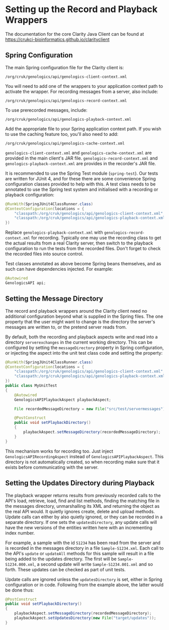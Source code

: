 # Setting up the Record and Playback Wrappers

The documentation for the core Clarity Java Client can be found at
https://crukci-bioinformatics.github.io/clarityclient

## Spring Configuration

The main Spring configuration file for the Clarity client is:

```
/org/cruk/genologics/api/genologics-client-context.xml
```

You will need to add one of the wrappers to your application context path
to activate the wrapper. For recording messages from a server, also include:

```
/org/cruk/genologics/api/genologics-record-context.xml
```

To use prerecorded messages, include:

```
/org/cruk/genologics/api/genologics-playback-context.xml
```

Add the appropriate file to your Spring application context path. If you
wish to use the caching feature too, you'll also need to add:

```
/org/cruk/genologics/api/genologics-cache-context.xml
```

`genologics-client-context.xml` and `genologics-cache-context.xml`
are provided in the main client's JAR file.
`genologics-record-context.xml` and `genologics-playback-context.xml` are
provides in the recorder's JAR file.

It is recommended to use the Spring Test module (`spring-test`). Our tests
are written for JUnit 4, and for these there are some convenience Spring
configuration classes provided to help with this. A test class needs to be annotated
to use the Spring test system and initialised with a recording or playback configuration:

```Java
@RunWith(SpringJUnit4ClassRunner.class)
@ContextConfiguration(locations = {
    "classpath:/org/cruk/genologics/api/genologics-client-context.xml",
    "classpath:/org/cruk/genologics/api/genologics-playback-context.xml"
})
```

Replace `genologics-playback-context.xml` with `genologics-record-context.xml`
for recording. Typically one may use the recording class to get the actual results from
a real Clarity server, then switch to the playback configuration to run the tests
from the recorded files. Don't forget to check the recorded files into source control.

Test classes annotated as above become Spring beans themselves, and as such can
have dependencies injected. For example:

```Java
@Autowired
GenologicsAPI api;
```

## Setting the Message Directory

The record and playback wrappers around the Clarity client need no additional
configuration beyond what is supplied in the Spring files. The one property that
the user might want to change is the directory the server's messages are written
to, or the pretend server reads from.

By default, both the recording and playback aspects write and read into a
directory `serverexchanges` in the current working directory. This can be
configured by setting the `messageDirectory` property in Spring configuration,
or injecting the aspect into the unit test class code and setting the property:

```Java
@RunWith(SpringJUnit4ClassRunner.class)
@ContextConfiguration(locations = {
    "classpath:/org/cruk/genologics/api/genologics-client-context.xml",
    "classpath:/org/cruk/genologics/api/genologics-playback-context.xml"
})
public class MyUnitTest
{
    @Autowired
    GenologicsAPIPlaybackAspect playbackAspect;

    File recordedMessageDirectory = new File("src/test/servermessages");

    @PostConstruct
    public void setPlaybackDirectory()
    {
        playbackAspect.setMessageDirectory(recordedMessageDirectory);
    }
}
```

This mechanism works for recording too. Just inject `GenologicsAPIRecordingAspect`
instead of `GenologicsAPIPlaybackAspect`. This directory is not automatically created,
so when recording make sure that it exists before communicating with the server.

## Setting the Updates Directory during Playback

The playback wrapper returns results from previously recorded calls to
the API's load, retrieve, load, find and list methods, finding the matching
file in the messages directory, unmarshalling its XML and returning the object
as the real API would. It quietly ignores create, delete and upload methods.
Update calls can either by also quietly ignored, or they can be recorded
in a separate directory. If one sets the `updatesDirectory`, any update calls
will have the new versions of the entities written here with an incrementing
index number.

For example, a sample with the id `S1234` has been read from the server
and is recorded in the messages directory in a file `Sample-S1234.xml`.
Each call to the API's `update` or `updateAll` methods for this sample will
result in a file being added to the updates directory. The first will be
`Sample-S1234.000.xml`, a second update will write `Sample-S1234.001.xml`
and so forth. These updates can be checked as part of unit tests.

Update calls are ignored unless the `updatesDirectory` is set, either in
Spring configuration or in code. Following from the example above, the latter
would be done thus:

```Java
@PostConstruct
public void setPlaybackDirectory()
{
    playbackAspect.setMessageDirectory(recordedMessageDirectory);
    playbackAspect.setUpdatesDirectory(new File("target/updates"));
}
```

